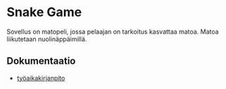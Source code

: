 # Snake Game

Sovellus on matopeli, jossa pelaajan on tarkoitus kasvattaa matoa. Matoa liikutetaan nuolinäppäimillä.
## Dokumentaatio
* [työaikakirjanpito](https://github.com/sofmakin/ot-harjoitustyo/blob/master/dokumentointi/tyoaikakirjanpito.md)
